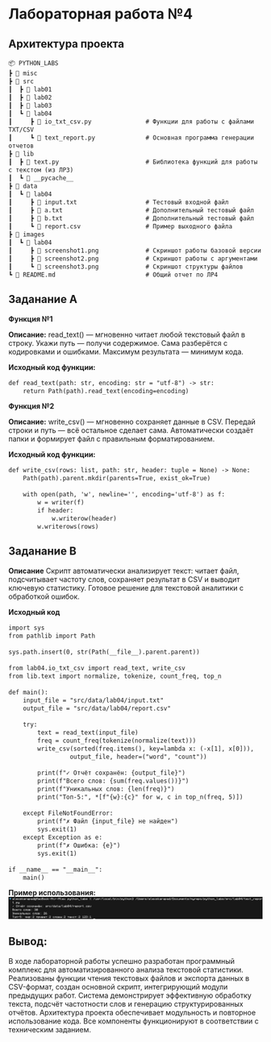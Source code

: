 # Лабораторная работа №4
## Архитектура проекта

```
📦 PYTHON_LABS
┣ 📂 misc
┣ 📂 src
┃  ┣ 📂 lab01
┃  ┣ 📂 lab02
┃  ┣ 📂 lab03
┃  ┗ 📂 lab04
┃     ┣ 📜 io_txt_csv.py               # Функции для работы с файлами TXT/CSV
┃     ┗ 📜 text_report.py              # Основная программа генерации отчетов
┣ 📂 lib
┃  ┣ 📜 text.py                        # Библиотека функций для работы с текстом (из ЛР3)
┃  ┗ 📂 __pycache__
┣ 📂 data
┃  ┗ 📂 lab04
┃     ┣ 📜 input.txt                   # Тестовый входной файл
┃     ┣ 📜 a.txt                       # Дополнительный тестовый файл
┃     ┣ 📜 b.txt                       # Дополнительный тестовый файл
┃     ┗ 📜 report.csv                  # Пример выходного файла
┣ 📂 images
┃  ┗ 📂 lab04
┃     ┣ 📜 screenshot1.png             # Скриншот работы базовой версии
┃     ┣ 📜 screenshot2.png             # Скриншот работы с аргументами
┃     ┗ 📜 screenshot3.png             # Скриншот структуры файлов
┗ 📜 README.md                         # Общий отчет по ЛР4                       
```

## Заданание A

**Функция №1**

**Описание:** read_text() — мгновенно читает любой текстовый файл в строку. Укажи путь — получи содержимое. Сама разберётся с кодировками и ошибками. Максимум результата — минимум кода.

**Исходный код функции:**
```
def read_text(path: str, encoding: str = "utf-8") -> str:
    return Path(path).read_text(encoding=encoding)
```

**Функция №2**

**Описание:** write_csv() — мгновенно сохраняет данные в CSV. Передай строки и путь — всё остальное сделает сама. Автоматически создаёт папки и формирует файл с правильным форматированием.

**Исходный код функции:**
```
def write_csv(rows: list, path: str, header: tuple = None) -> None:
    Path(path).parent.mkdir(parents=True, exist_ok=True)
    
    with open(path, 'w', newline='', encoding='utf-8') as f:
        w = writer(f)
        if header:
            w.writerow(header)
        w.writerows(rows)
```

## Заданание B

**Описание** Скрипт автоматически анализирует текст: читает файл, подсчитывает частоту слов, сохраняет результат в CSV и выводит ключевую статистику. Готовое решение для текстовой аналитики с обработкой ошибок.

**Исходный код**
```
import sys
from pathlib import Path

sys.path.insert(0, str(Path(__file__).parent.parent))

from lab04.io_txt_csv import read_text, write_csv
from lib.text import normalize, tokenize, count_freq, top_n

def main():
    input_file = "src/data/lab04/input.txt"  
    output_file = "src/data/lab04/report.csv"  
    
    try:
        text = read_text(input_file)
        freq = count_freq(tokenize(normalize(text)))
        write_csv(sorted(freq.items(), key=lambda x: (-x[1], x[0])), 
                 output_file, header=("word", "count"))
        
        print(f"✓ Отчёт сохранён: {output_file}")
        print(f"Всего слов: {sum(freq.values())}")
        print(f"Уникальных слов: {len(freq)}")
        print("Топ-5:", *[f"{w}:{c}" for w, c in top_n(freq, 5)])
        
    except FileNotFoundError:
        print(f"✗ Файл {input_file} не найден")
        sys.exit(1)
    except Exception as e:
        print(f"✗ Ошибка: {e}")
        sys.exit(1)

if __name__ == "__main__":
    main()
```

**Пример использования:**
![](misc/img/lab04/image.png)

## Вывод:
В ходе лабораторной работы успешнo разработан программный комплекс для автоматизированного анализа текстовой статистики. Реализованы функции чтения текстовых файлов и экспорта данных в CSV-формат, создан основной скрипт, интегрирующий модули предыдущих работ. Система демонстрирует эффективную обработку текста, подсчёт частотности слов и генерацию структурированных отчётов. Архитектура проекта обеспечивает модульность и повторное использование кода. Все компоненты функционируют в соответствии с техническим заданием.